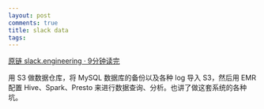 ```yaml
---
layout: post
comments: true
title: slack data
tags: 
---
```

[原链 slack.engineering · 9分钟读完](https://slack.engineering/data-wrangling-at-slack-f2e0ff633b69?utm_source=wanqu.co&utm_campaign=Wanqu+Daily&utm_medium=rss)

用 S3 做数据仓库，将 MySQL 数据库的备份以及各种 log 导入 S3，然后用 EMR 配置 Hive、Spark、Presto 来进行数据查询、分析。也讲了做这套系统的各种坑。

